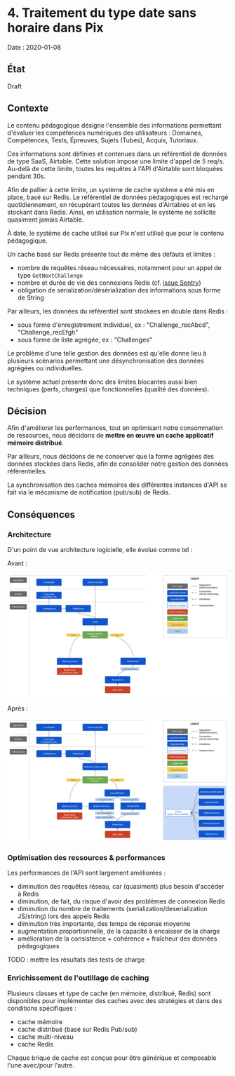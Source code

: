 # 4. Traitement du type date sans horaire dans Pix

Date : 2020-01-08

## État

Draft

## Contexte

Le contenu pédagogique désigne l'ensemble des informations permettant d'évaluer les compétences numériques des utilisateurs : Domaines, Compétences, Tests, Épreuves, Sujets (Tubes), Acquis, Tutoriaux.

Ces informations sont définies et contenues dans un référentiel de données de type SaaS, Airtable. Cette solution impose une limite d'appel de 5 req/s. Au-delà de cette limite, toutes les requêtes à l'API d'Airtable sont bloquées pendant 30s.

Afin de pallier à cette limite, un système de cache système a été mis en place, basé sur Redis. Le référentiel de données pédagogiques est rechargé quotidiennement, en récupérant toutes les données d'Airtables et en les stockant dans Redis. Ainsi, en utilisation normale, le système ne sollicite quasiment jamais Airtable.

À date, le système de cache utilisé sur Pix n'est utilisé que pour le contenu pédagogique.  

Un cache basé sur Redis présente tout de même des défauts et limites :
- nombre de requêtes réseau nécessaires, notamment pour un appel de type `GetNextChallenge`
- nombre et durée de vie des connexions Redis (cf. [issue Sentry](https://sentry.io/organizations/pix/issues/1355712536/?project=1398749))
- obligation de sérialization/désérialization des informations sous forme de String
 
Par ailleurs, les données du référentiel sont stockées en double dans Redis : 
 - sous forme d'enregistrement individuel, ex : "Challenge_recAbcd", "Challenge_recEfgh"
 - sous forme de liste agrégée, ex : "Challenges"
 
Le problème d'une telle gestion des données est qu'elle donne lieu à plusieurs scénarios permettant une désynchronisation des données agrégées ou individuelles.
 
Le système actuel présente donc des limites blocantes aussi bien techniques (perfs, charges) que fonctionnelles (qualité des données).

 
## Décision

Afin d'améliorer les performances, tout en optimisant notre consommation de ressources, nous décidons de **mettre en œuvre un cache applicatif mémoire distribué**.

Par ailleurs, nous décidons de ne conserver que la forme agrégées des données stockées dans Redis, afin de consolider notre gestion des données référentielles.

La synchronisation des caches mémoires des différentes instances d'API se fait via le mécanisme de notification (pub/sub) de Redis. 

## Conséquences

### Architecture

D'un point de vue architecture logicielle, elle évolue comme tel :

Avant : 

![Cache design before](../assets/learning-content-cache-design-before.png)

Après : 

![Cache design after](../assets/learning-content-cache-design-after.png)

### Optimisation des ressources & performances

Les performances de l'API sont largement améliorées : 
- diminution des requêtes réseau, car (quasiment) plus besoin d'accéder à Redis
- diminution, de fait, du risque d'avoir des problèmes de connexion Redis
- diminution du nombre de traitements (serialization/deserialization JS/string) lors des appels Redis
- diminution très importante, des temps de réponse moyenne
- augmentation proportionnelle, de la capacité à encaisser de la charge
- amélioration de la consistence + cohérence + fraîcheur des données pédagogiques

TODO : mettre les résultats des tests de charge

### Enrichissement de l'outillage de caching

Plusieurs classes et type de cache (en mémoire, distribué, Redis) sont disponibles pour implémenter des caches avec des stratégies et dans des conditions spécifiques :
- cache mémoire
- cache distribué (basé sur Redis Pub/sub)
- cache multi-niveau
- cache Redis

Chaque brique de cache est conçue pour être générique et composable l'une avec/pour l'autre.


